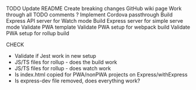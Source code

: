 TODO
Update README
Create breaking changes GitHub wiki page
Work through all TODO comments
? Implement Cordova passthrough
Build Express API server for Watch mode
Build Express server for simple serve mode
Validate PWA template
Validate PWA setup for webpack build
Validate PWA setup for rollup build

CHECK

-   Validate if Jest work in new setup
-   JS/TS files for rollup - does the build work
-   JS/TS files for rollup - does watch work
-   Is index.html copied for PWA/nonPWA projects on Express/withExpress
-   Is express-dev file removed, does everything work?
